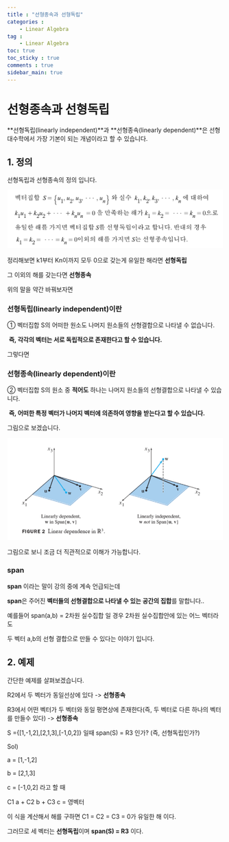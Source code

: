 ```yaml
---
title : "선형종속과 선형독립"
categories :
    - Linear Algebra
tag :
    - Linear Algebra
toc: true
toc_sticky : true
comments : true
sidebar_main: true
---
```


# 선형종속과 선형독립

**선형독립(linearly independent)**과 **선형종속(linearly dependent)**은 선형대수학에서 가장 기본이 되는 개념이라고 할 수 있습니다.



## 1. 정의



선형독립과 선형종속의 정의 입니다.

![linear_independent](../../images/linear_independent.JPEG)

정리해보면 k1부터 Kn이까지 모두 0으로 갖는게 유일한 해라면 **선형독립**

그 이외의 해를 갖는다면 **선형종속**

위의 말을 약간 바꿔보자면

### 선형독립(linearly independent)이란

① 벡터집합 S의 어떠한 원소도 나머지 원소들의 선형결합으로 나타낼 수 없습니다.

​     **즉, 각각의 벡터는 서로 독립적으로 존재한다고 할 수 있습니다.**

그렇다면 

### 선형종속(linearly dependent)이란

② 벡터집합 S의 원소 중 **적어도** 하나는 나머지 원소들의 선형결합으로 나타낼 수 있습니다.

​     **즉, 어떠한 특정 벡터가 나머지 벡터에 의존하여 영향을 받는다고 할 수 있습니다.**

그림으로 보겠습니다.

![img](../../images/선형독립.png)

그림으로 보니 조금 더 직관적으로 이해가 가능합니다.

### span

**span** 이라는 말이 강의 중에 계속 언급되는데  

**span**은 주어진 **벡터들의 선형결합으로 나타낼 수 있는 공간의 집합**를 말합니다..

예를들어 span(a,b) = 2차원 실수집합 일 경우 2차원 실수집합안에 있는 어느 벡터라도

두 벡터 a,b의 선형 결합으로 만들 수 있다는 이야기 입니다.



## 2. 예제

간단한 예제를 살펴보겠습니다.

R2에서 두 벡터가 동일선상에 있다 -> **선형종속**

R3에서 어떤 벡터가 두 벡터와 동일 평면상에 존재한다(즉, 두 벡터로 다른 하나의 벡터를 만들수 있다) -> **선형종속**



S ={[1,-1,2],[2,1,3],[-1,0,2]} 일때 span(S) = R3 인가? (즉, 선형독립인가?)

Sol) 

a = [1,-1,2]

b = [2,1,3]

c = [-1,0,2] 라고 할 때

C1 a + C2 b + C3 c = 영벡터

이 식을 계산해서 해를 구하면 C1 = C2 = C3 = 0가 유일한 해 이다.

그러므로 세 벡터는 **선형독립**이며 **span(S) = R3** 이다.





